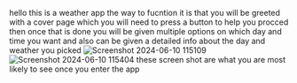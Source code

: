 hello this is a weather app the way to fucntion it is that you will be greeted with a cover page which you will need to press a button to help you procced then once that is done you will be given multiple options on which day and time you want and also can be given a detailed info about the day and weather you picked 
![Screenshot 2024-06-10 115109](https://github.com/tlotlisorams/tlotlisorams/assets/166100130/89d0b6fe-543b-4041-a4f0-b3d67be97482)
![Screenshot 2024-06-10 115404](https://github.com/tlotlisorams/tlotlisorams/assets/166100130/1db66239-5b17-4adc-a0ff-bf2465fd6040)
these screen shot are what you are most likely to see once you enter the app

